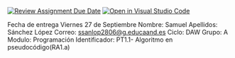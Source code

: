[![Review Assignment Due Date](https://classroom.github.com/assets/deadline-readme-button-22041afd0340ce965d47ae6ef1cefeee28c7c493a6346c4f15d667ab976d596c.svg)](https://classroom.github.com/a/aoPG0Blz)
[![Open in Visual Studio Code](https://classroom.github.com/assets/open-in-vscode-2e0aaae1b6195c2367325f4f02e2d04e9abb55f0b24a779b69b11b9e10269abc.svg)](https://classroom.github.com/online_ide?assignment_repo_id=16100461&assignment_repo_type=AssignmentRepo)

Fecha de entrega Viernes 27 de Septiembre
Nombre: Samuel
Apellidos: Sánchez López
Correo: ssanlop2806@g.educaand.es
Ciclo: DAW
Grupo: A
Modulo: Programación
Identificador: PT1.1- Algoritmo en pseudocódigo(RA1.a)